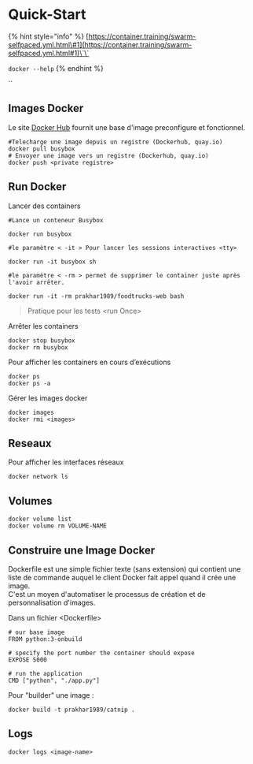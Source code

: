 # Quick-Start

{% hint style="info" %}
[https://container.training/swarm-selfpaced.yml.html\#1](https://container.training/swarm-selfpaced.yml.html#1)\`\`

`docker --help`
{% endhint %}

\`\`

## Images Docker

Le site [Docker Hub](https://hub.docker.com/) fournit une base d'image preconfigure et fonctionnel.

```text
#Telecharge une image depuis un registre (Dockerhub, quay.io)
docker pull busybox
# Envoyer une image vers un registre (Dockerhub, quay.io)
docker push <private registre>
```

## Run Docker

Lancer des containers

```text
#Lance un conteneur Busybox

docker run busybox

#le paramètre < -it > Pour lancer les sessions interactives <tty>

docker run -it busybox sh

#le paramètre < -rm > permet de supprimer le container juste après l'avoir arrêter.

docker run -it -rm prakhar1989/foodtrucks-web bash
```

> Pratique pour les tests &lt;run Once&gt;

Arrêter les containers

```text
docker stop busybox
docker rm busybox
```

Pour afficher les containers en cours d’exécutions

```text
docker ps
docker ps -a
```

Gérer les images docker

```text
docker images
docker rmi <images>
```

## Reseaux

Pour afficher les interfaces réseaux

```text
docker network ls
```

## Volumes

```text
docker volume list
docker volume rm VOLUME-NAME
```

## Construire une Image Docker

Dockerfile est une simple fichier texte \(sans extension\) qui contient une liste de commande auquel le client Docker fait appel quand il crée une image.  
C'est un moyen d'automatiser le processus de création et de personnalisation d'images.

Dans un fichier &lt;Dockerfile&gt;

```text
# our base image
FROM python:3-onbuild

# specify the port number the container should expose
EXPOSE 5000

# run the application
CMD ["python", "./app.py"]
```

Pour "builder" une image :

```text
docker build -t prakhar1989/catnip .
```

## Logs

```text
docker logs <image-name>
```

